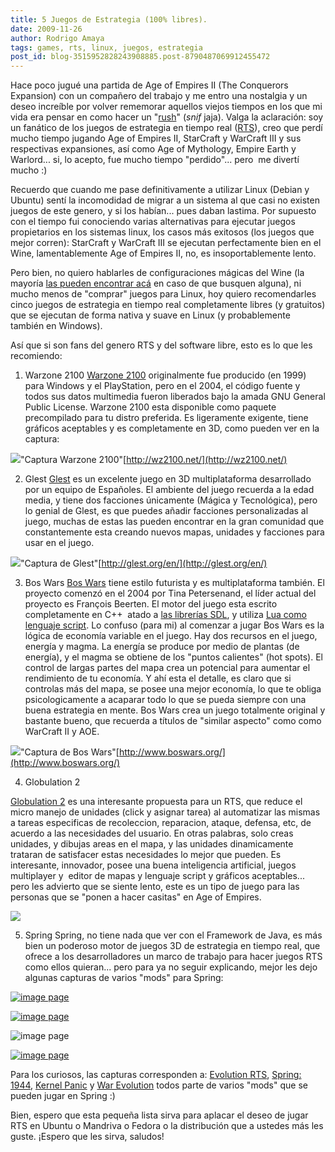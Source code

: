 ```yaml
---
title: 5 Juegos de Estrategia (100% libres).
date: 2009-11-26
author: Rodrigo Amaya
tags: games, rts, linux, juegos, estrategia
post_id: blog-3515952828243908885.post-8790487069912455472
---
```


Hace poco jugué una partida de Age of Empires II (The Conquerors Expansion) con un compañero del trabajo y me entro una nostalgia y un deseo increíble por volver rememorar aquellos viejos tiempos en los que mi vida era pensar en como hacer un "[rush](http://usuarios.lycos.es/aprendizaoe/pon.php?web=proyecto2.html)" (*snif* jaja). Valga la aclaración: soy un fanático de los juegos de estrategia en tiempo real ([RTS](http://es.wikipedia.org/wiki/Juego_de_estrategia_en_tiempo_real)), creo que perdí mucho tiempo jugando Age of Empires II, StarCraft y WarCraft III y sus respectivas expansiones, así como Age of Mythology, Empire Earth y Warlord... si, lo acepto, fue mucho tiempo "perdido"... pero  me divertí mucho :)

Recuerdo que cuando me pase definitivamente a utilizar Linux (Debian y Ubuntu) sentí la incomodidad de migrar a un sistema al que casi no existen juegos de este genero, y si los habían... pues daban lastima. Por supuesto con el tiempo fui conociendo varias alternativas para ejecutar juegos propietarios en los sistemas linux, los casos más exitosos (los juegos que mejor corren): StarCraft y WarCraft III se ejecutan perfectamente bien en el Wine, lamentablemente Age of Empires II, no, es insoportablemente lento.

Pero bien, no quiero hablarles de configuraciones mágicas del Wine (la mayoría [las pueden encontrar acá](http://appdb.winehq.org/) en caso de que busquen alguna), ni mucho menos de "comprar" juegos para Linux, hoy quiero recomendarles cinco juegos de estrategia en tiempo real completamente libres (y gratuitos) que se ejecutan de forma nativa y suave en Linux (y probablemente también en Windows).

Así que si son fans del genero RTS y del software libre, esto es lo que les recomiendo:

1) Warzone 2100 [Warzone 2100](http://www.junauza.com/2008/06/linux-got-game-warzone-2100.html) originalmente fue producido (en 1999) para Windows y el PlayStation, pero en el 2004, el código fuente y todos sus datos multimedia fueron liberados bajo la amada GNU General Public License. Warzone 2100 esta disponible como paquete precompilado para tu distro preferida. Es ligeramente exigente, tiene gráficos aceptables y es completamente en 3D, como pueden ver en la captura:

[![](http://4.bp.blogspot.com/_UqUwVPikChs/SMerpDyqwmI/AAAAAAAAFFM/IdZO59fTfjo/s400/warzone.jpg)](http://4.bp.blogspot.com/_UqUwVPikChs/SMerpDyqwmI/AAAAAAAAFFM/IdZO59fTfjo/s1600-h/warzone.jpg)"Captura Warzone 2100"[http://wz2100.net/](http://wz2100.net/)

2) Glest [Glest](http://glest.org/) es un excelente juego en 3D multiplataforma desarrollado por un equipo de Españoles. El ambiente del juego recuerda a la edad media, y tiene dos facciones únicamente (Mágica y Tecnológica), pero lo genial de Glest, es que puedes añadir facciones personalizadas al juego, muchas de estas las pueden encontrar en la gran comunidad que constantemente esta creando nuevos mapas, unidades y facciones para usar en el juego.

[![](http://4.bp.blogspot.com/_UqUwVPikChs/SMerpTkB5rI/AAAAAAAAFFU/wTVddqZ1kxw/s400/glest.jpg)](http://4.bp.blogspot.com/_UqUwVPikChs/SMerpTkB5rI/AAAAAAAAFFU/wTVddqZ1kxw/s1600-h/glest.jpg)"Captura de Glest"[http://glest.org/en/](http://glest.org/en/)

3) Bos Wars [Bos Wars](http://www.boswars.org/) tiene estilo futurista y es multiplataforma también. El proyecto comenzó en el 2004 por Tina Petersenand, el líder actual del proyecto es François Beerten. El motor del juego esta escrito completamente en C++  atado a [las librerías SDL](http://www.libsdl.org/), y utiliza [Lua como lenguaje script](http://www.lua.org/). Lo confuso (para mi) al comenzar a jugar Bos Wars es la lógica de economía variable en el juego. Hay dos recursos en el juego, energía y magma. La energía se produce por medio de plantas (de energía), y el magma se obtiene de los "puntos calientes" (hot spots). El control de largas partes del mapa crea un potencial para aumentar el rendimiento de tu economía. Y ahí esta el detalle, es claro que si controlas más del mapa, se posee una mejor economía, lo que te obliga psicologicamente a acaparar todo lo que se pueda siempre con una buena estrategia en mente. Bos Wars crea un juego totalmente original y bastante bueno, que recuerda a títulos de "similar aspecto" como como WarCraft II y AOE.

[![](http://4.bp.blogspot.com/_UqUwVPikChs/SMerpeoFypI/AAAAAAAAFFc/SPB6e9M7uR8/s400/boswars-2.4-0.jpg)](http://4.bp.blogspot.com/_UqUwVPikChs/SMerpeoFypI/AAAAAAAAFFc/SPB6e9M7uR8/s1600-h/boswars-2.4-0.jpg)"Captura de Bos Wars"[http://www.boswars.org/](http://www.boswars.org/)

4) Globulation 2

[Globulation 2](http://www.globulation2.org/) es una interesante propuesta para un RTS, que reduce el micro manejo de unidades (click y asignar tarea) al automatizar las mismas a tareas especificas de recoleccion, reparacion, ataque, defensa, etc, de acuerdo a las necesidades del usuario. En otras palabras, solo creas unidades, y dibujas areas en el mapa, y las unidades dinamicamente trataran de satisfacer estas necesidades lo mejor que pueden. Es interesante, innovador, posee una buena inteligencia artificial, juegos multiplayer y  editor de mapas y lenguaje script y gráficos aceptables... pero les advierto que se siente lento, este es un tipo de juego para las personas que se "ponen a hacer casitas" en Age of Empires.

![](http://4.bp.blogspot.com/_UqUwVPikChs/SMerpiDMpCI/AAAAAAAAFFk/LvLDdNbhhos/s400/globu2.jpg)

5) Spring Spring, no tiene nada que ver con el Framework de Java, es más bien un poderoso motor de juegos 3D de estrategia en tiempo real, que ofrece a los desarrolladores un marco de trabajo para hacer juegos RTS como ellos quieran... pero para ya no seguir explicando, mejor les dejo algunas capturas de varios "mods" para Spring:

[![image page](http://springrts.com/mediawiki/images/thumb/8/85/EvoRTS_screenshot.jpg/300px-EvoRTS_screenshot.jpg)](http://springrts.com/wiki/Image:EvoRTS_screenshot.jpg)

[![image page](http://springrts.com/mediawiki/images/thumb/2/24/S44_tigers.jpg/300px-S44_tigers.jpg)](http://springrts.com/wiki/Image:S44_tigers.jpg)

![image page](http://springrts.com/mediawiki/images/thumb/1/19/Kernel_Panic_3.4.jpg/300px-Kernel_Panic_3.4.jpg)

[![image page](http://springrts.com/mediawiki/images/thumb/7/70/Warevoscreen.jpg/300px-Warevoscreen.jpg)](http://springrts.com/wiki/Image:Warevoscreen.jpg)

Para los curiosos, las capturas corresponden a: [Evolution RTS](http://www.evolutionrts.info/), [Spring: 1944](http://www.spring1944.org/), [Kernel Panic](http://springrts.com/wiki/Kernel_Panic) y [War Evolution](http://springrts.com/wiki/War_Evolution) todos parte de varios "mods" que se pueden jugar en Spring :)

Bien, espero que esta pequeña lista sirva para aplacar el deseo de jugar RTS en Ubuntu o Mandriva o Fedora o la distribución que a ustedes más les guste. ¡Espero que les sirva, saludos!